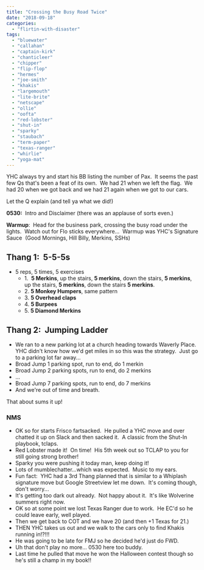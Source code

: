 ```yaml
---
title: "Crossing the Busy Road Twice"
date: "2018-09-18"
categories: 
  - "flirtin-with-disaster"
tags: 
  - "bluewater"
  - "callahan"
  - "captain-kirk"
  - "chanticleer"
  - "chipper"
  - "flip-flop"
  - "hermes"
  - "joe-smith"
  - "khakis"
  - "largemouth"
  - "lite-brite"
  - "netscape"
  - "ollie"
  - "oofta"
  - "red-lobster"
  - "shut-in"
  - "sparky"
  - "staubach"
  - "term-paper"
  - "texas-ranger"
  - "whirlie"
  - "yoga-mat"
---
```


YHC always try and start his BB listing the number of Pax.  It seems the past few Qs that's been a feat of its own.  We had 21 when we left the flag.  We had 20 when we got back and we had 21 again when we got to our cars.

Let the Q explain (and tell ya what we did!)

**0530:**  Intro and Disclaimer (there was an applause of sorts even.)

**Warmup**:  Head for the business park, crossing the busy road under the lights.  Watch out for Flo sticks everywhere...  Warmup was YHC's Signature Sauce  (Good Mornings, Hill Billy, Merkins, SSHs)

## Thang 1:  5-5-5s

- 5 reps, 5 times, 5 exercises
    - 1.  **5 Merkins**, up the stairs, **5 merkins**, down the stairs, **5 merkins**, up the stairs, **5 merkins**, down the stairs **5 merkins**.
    - 2\. **5 Monkey Humpers**, same pattern
    - 3\. **5 Overhead claps**
    - 4\. **5 Burpees**
    - 5\. **5 Diamond Merkins**  

## Thang 2:  Jumping Ladder

- We ran to a new parking lot at a church heading towards Waverly Place.  YHC didn't know how we'd get miles in so this was the strategy.  Just go to a parking lot far away...
- Broad Jump 1 parking spot, run to end, do 1 merkin
- Broad Jump 2 parking spots, run to end, do 2 merkins
- ...
- Broad Jump 7 parking spots, run to end, do 7 merkins
- And we're out of time and breath.

That about sums it up!

### NMS

- OK so for starts Frisco fartsacked.  He pulled a YHC move and over chatted it up on Slack and then sacked it.  A classic from the Shut-In playbook, tclaps.
- Red Lobster made it!  On time!  His 5th week out so TCLAP to you for still going strong brother!
- Sparky you were pushing it today man, keep doing it!
- Lots of mumblechatter...which was expected.  Music to my ears.
- Fun fact:  YHC had a 3rd Thang planned that is similar to a Whiplash signature move but Google Streetview let me down.  It's coming though, don't worry...
- It's getting too dark out already.  Not happy about it.  It's like Wolverine summers right now.
- OK so at some point we lost Texas Ranger due to work.  He EC'd so he could leave early, well played.
- Then we get back to COT and we have 20 (and then +1 Texas for 21.)
- THEN YHC takes us out and we walk to the cars only to find Khakis running in!?!!!
- He was going to be late for FMJ so he decided he'd just do FWD.
- Uh that don't play no more... 0530 here too buddy.
- Last time he pulled that move he won the Halloween contest though so he's still a champ in my book!!
